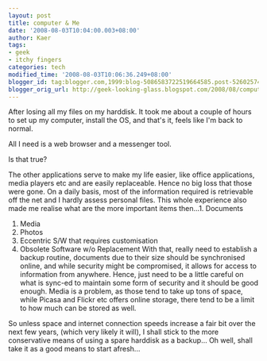 ```yaml
---
layout: post
title: computer & Me
date: '2008-08-03T10:04:00.003+08:00'
author: Kaer
tags:
- geek
- itchy fingers
categories: tech
modified_time: '2008-08-03T10:06:36.249+08:00'
blogger_id: tag:blogger.com,1999:blog-5086583722519664585.post-5260257478551203081
blogger_orig_url: http://geek-looking-glass.blogspot.com/2008/08/computer-me.html
---
```


After losing all my files on my harddisk. It took me 
about a couple of hours to set up my computer, install the OS, and that's it, 
feels like I'm back to normal. 

All I need is a web browser and a messenger tool. 

Is that true? 

The other applications serve to make my life easier, like office applications, 
media players etc and are easily replaceable. Hence no big loss that those 
were gone. On a daily basis, most of the information required is retrievable 
off the net and I hardly assess personal files. This whole experience also 
made me realise what are the more important items then...1. Documents 
1. Media 
1. Photos 
1. Eccentric S/W that requires customisation 
1. Obsolete Software w/o Replacement 
With that, really need to 
establish a backup routine, documents due to their size should be synchronised 
online, and while security might be compromised, it allows for access to 
information from anywhere. Hence, just need to be a little careful on what is 
sync-ed to maintain some form of security and it should be good enough. Media 
is a problem, as those tend to take up tons of space, while Picasa and Flickr 
etc offers online storage, there tend to be a limit to how much can be stored 
as well. 

 So unless space and internet 
connection speeds increase a fair bit over the next few years, (which very 
likely it will), I shall stick to the more conservative means of using a spare 
harddisk as a backup... Oh well, shall take it as a good means to start 
afresh... 